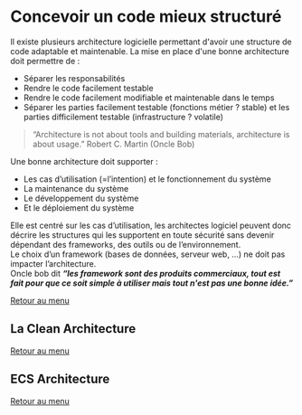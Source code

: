 ﻿# Concevoir un code mieux structuré

Il existe plusieurs architecture logicielle permettant d'avoir une structure de code adaptable et maintenable.
La mise en place d'une bonne architecture doit permettre de : 
  - Séparer les responsabilités
  - Rendre le code facilement testable
  - Rendre le code facilement modifiable et maintenable dans le temps 
  - Séparer les parties facilement testable (fonctions métier ? stable)  et les parties difficilement testable (infrastructure ? volatile)
  
> “Architecture is not about tools and building materials, architecture is about usage.” 
> Robert C. Martin (Oncle Bob)

Une bonne architecture doit supporter :
  - Les cas d’utilisation (=l’intention) et le fonctionnement du système
  - La maintenance du système
  - Le développement du système
  - Et le déploiement du système
   
Elle est centré sur les cas d’utilisation, les architectes logiciel peuvent donc décrire les structures qui les supportent en toute sécurité sans devenir dépendant des frameworks, des outils ou de l’environnement.   
Le choix d’un framework (bases de données, serveur web, …) ne doit pas impacter l’architecture.   
Oncle bob dit ***“les framework sont des produits commerciaux, tout est fait pour que ce soit simple à utiliser mais tout n'est pas une bonne idée.”***

[Retour au menu](Summary.md)

## La Clean Architecture

[Retour au menu](Summary.md)

## ECS Architecture


[Retour au menu](Summary.md) 